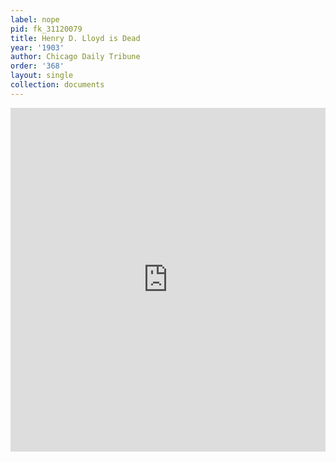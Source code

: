 ```yaml
---
label: nope
pid: fk_31120079
title: Henry D. Lloyd is Dead
year: '1903'
author: Chicago Daily Tribune
order: '368'
layout: single
collection: documents
---
```

<iframe src="https://northwestern.app.box.com/embed/s/rgmw30jhsvy5wzef1rtja8qzz8cqv1n9?sortColumn=date&view=list" width="100%" height="550" frameborder="0" allowfullscreen webkitallowfullscreen msallowfullscreen></iframe>
